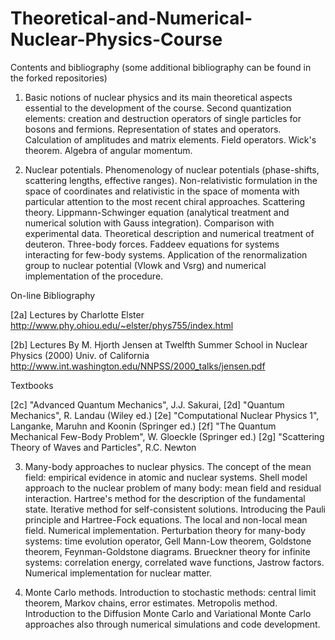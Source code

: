 # Theoretical-and-Numerical-Nuclear-Physics-Course

Contents and bibliography (some additional bibliography can be found in the forked repositories)

1) Basic notions of nuclear physics and its main theoretical aspects essential to the development of the course. Second quantization elements: creation and destruction operators of single particles for bosons and fermions. Representation of states and operators. Calculation of amplitudes and matrix elements. Field operators. Wick's theorem. Algebra of angular momentum.


2) Nuclear potentials. Phenomenology of nuclear potentials (phase-shifts, scattering lengths, effective ranges). Non-relativistic formulation in the space of coordinates and relativistic in the space of momenta with particular attention to the most recent chiral approaches. Scattering theory. Lippmann-Schwinger equation (analytical treatment and numerical solution with Gauss integration). Comparison with experimental data. Theoretical description and numerical treatment of deuteron. Three-body forces. Faddeev equations for systems interacting for few-body systems. Application of the renormalization group to nuclear potential (Vlowk and Vsrg) and numerical implementation of the procedure.

On-line Bibliography

[2a] Lectures by Charlotte Elster http://www.phy.ohiou.edu/~elster/phys755/index.html

[2b] Lectures By M. Hjorth Jensen at Twelfth Summer School in Nuclear Physics (2000) Univ. of California http://www.int.washington.edu/NNPSS/2000_talks/jensen.pdf

Textbooks

[2c] "Advanced Quantum Mechanics", J.J. Sakurai, 
[2d] "Quantum Mechanics", R. Landau (Wiley ed.)
[2e] "Computational Nuclear Physics 1", Langanke, Maruhn and Koonin (Springer ed.)
[2f] "The Quantum Mechanical Few-Body Problem", W. Gloeckle (Springer ed.)
[2g] "Scattering Theory of Waves and Particles", R.C. Newton

3) Many-body approaches to nuclear physics. The concept of the mean field: empirical evidence in atomic and nuclear systems. Shell model approach to the nuclear problem of many body: mean field and residual interaction. Hartree's method for the description of the fundamental state. Iterative method for self-consistent solutions. Introducing the Pauli principle and Hartree-Fock equations. The local and non-local mean field. Numerical implementation. Perturbation theory for many-body systems: time evolution operator, Gell Mann-Low theorem, Goldstone theorem, Feynman-Goldstone diagrams. Brueckner theory for infinite systems: correlation energy, correlated wave functions, Jastrow factors. Numerical implementation for nuclear matter.

4) Monte Carlo methods. Introduction to stochastic methods: central limit theorem, Markov chains, error estimates. Metropolis method. Introduction to the Diffusion Monte Carlo and Variational Monte Carlo approaches also through numerical simulations and code development.

